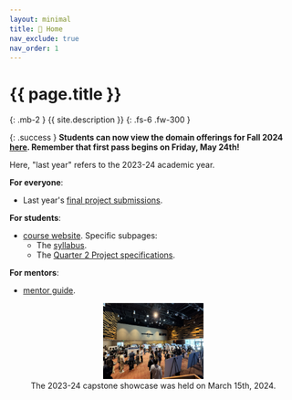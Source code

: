 ```yaml
---
layout: minimal
title: 🏡 Home
nav_exclude: true
nav_order: 1
---
```


# {{ page.title }}
{: .mb-2 }
{{ site.description }}
{: .fs-6 .fw-300 }

{: .success }
**Students can now view the domain offerings for Fall 2024 [here](https://dsc-capstone.org/enrollment). Remember that first pass begins on Friday, May 24th!**


Here, "last year" refers to the 2023-24 academic year.

**For everyone**:
- Last year's [final project submissions](https://dsc-capstone.org/showcase-24).

**For students**:

- [course website](https://dsc-capstone.org/2023-24). Specific subpages:
    - The [syllabus](https://dsc-capstone.org/2024-25/syllabus).
    - The [Quarter 2 Project specifications](https://dsc-capstone.org/2024-25/assignments/projects/q2).

**For mentors**:

- [mentor guide](https://dsc-capstone.org/2024-25/mentors).

<center><img src="showcase.jpeg" width="35%"><br>The 2023-24 capstone showcase was held on March 15th, 2024.</center>
